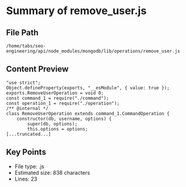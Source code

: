 # Summary of remove_user.js
  
## File Path
`/home/tabs/seo-engineering/api/node_modules/mongodb/lib/operations/remove_user.js`

## Content Preview
```
"use strict";
Object.defineProperty(exports, "__esModule", { value: true });
exports.RemoveUserOperation = void 0;
const command_1 = require("./command");
const operation_1 = require("./operation");
/** @internal */
class RemoveUserOperation extends command_1.CommandOperation {
    constructor(db, username, options) {
        super(db, options);
        this.options = options;
[...truncated...]
```

## Key Points
- File type: .js
- Estimated size: 838 characters
- Lines: 23
